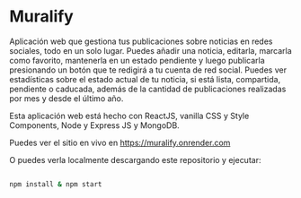 # Muralify

Aplicación web que gestiona tus publicaciones sobre noticias en redes sociales, todo en un solo lugar. Puedes añadir una noticia, editarla, marcarla como favorito, mantenerla
en un estado pendiente y luego publicarla presionando un botón que te redigirá a tu cuenta de red social.
Puedes ver estadísticas sobre el estado actual de tu noticia, si está lista, compartida, pendiente o caducada, además de la cantidad de publicaciones realizadas por mes
y desde el último año.

Esta aplicación web está hecho con ReactJS, vanilla CSS y Style Components, Node y Express JS y MongoDB.

Puedes ver el sitio en vivo en https://muralify.onrender.com

O puedes verla localmente descargando este repositorio y ejecutar:

```bash

npm install & npm start

```
